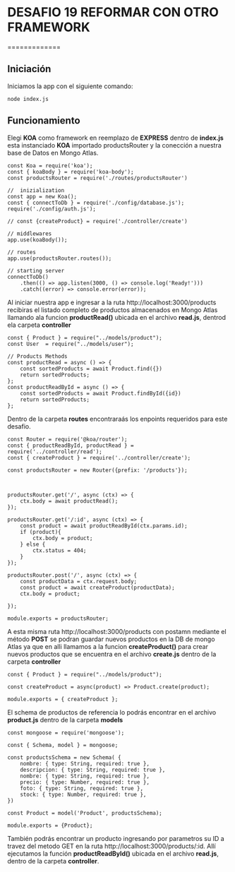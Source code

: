 # DESAFIO 19 REFORMAR CON OTRO FRAMEWORK
=============

## Iniciación

Iniciamos la app con el siguiente comando:

 `node index.js` 


## Funcionamiento

Elegi **KOA** como framework en reemplazo de **EXPRESS**
dentro de  **index.js** esta instanciado  **KOA** importado productsRouter y la conección a nuestra base de Datos en Mongo Atlas. 

```
const Koa = require('koa');
const { koaBody } = require('koa-body');
const productsRouter = require('./routes/productsRouter')

//  inizialization
const app = new Koa();
const { connectToDb } = require('./config/database.js');
require('./config/auth.js');

// const {createProduct} = require('./controller/create')

// middlewares
app.use(koaBody());

// routes
app.use(productsRouter.routes());

// starting server
connectToDb()
    .then(() => app.listen(3000, () => console.log('Ready!')))
    .catch((error) => console.error(error));
```

Al iniciar nuestra app e ingresar a la ruta http://localhost:3000/products recibiras el listado completo de productos almacenados en Mongo Atlas llamando ala funcion **productRead()** ubicada en el archivo **read.js**, dentrod ela carpeta **controller**

```
const { Product } = require("../models/product");
const User  = require("../models/user");

// Products Methods
const productRead = async () => {
    const sortedProducts = await Product.find({})
    return sortedProducts;
};
const productReadById = async () => {
    const sortedProducts = await Product.findById({id})
    return sortedProducts;
};
```

Dentro de la carpeta **routes** encontraraás los enpoints requeridos para este desafio.

```
const Router = require('@koa/router');
const { productReadById, productRead } = require('../controller/read');
const { createProduct } = require('../controller/create');

const productsRouter = new Router({prefix: '/products'});



productsRouter.get('/', async (ctx) => {
    ctx.body = await productRead();
});

productsRouter.get('/:id', async (ctx) => {
    const product = await productReadById(ctx.params.id);
    if (product){
        ctx.body = product;
    } else {
        ctx.status = 404;
    }
});

productsRouter.post('/', async (ctx) => {
    const productData = ctx.request.body;
    const product = await createProduct(productData);
    ctx.body = product;

});

module.exports = productsRouter;
```



A esta misma ruta http://localhost:3000/products con postamn mediante el método **POST** se podran guardar nuevos productos en la DB de mongo Atlas ya que en alli llamamos a la funcion **createProduct()** para crear nuevos productos que se encuentra en el archivo **create.js** dentro de la carpeta **controller**

```
const { Product } = require("../models/product");

const createProduct = async(product) => Product.create(product);

module.exports = { createProduct };
```

El schema de productos de referencia lo podrás encontrar en el archivo **product.js** dentro de la carpeta **models**

```
const mongoose = require('mongoose');

const { Schema, model } = mongoose;

const productsSchema = new Schema( {
    nombre: { type: String, required: true },
    descripcion: { type: String, required: true },
    nombre: { type: String, required: true },
    precio: { type: Number, required: true },
    foto: { type: String, required: true },
    stock: { type: Number, required: true },
})

const Product = model('Product', productsSchema);

module.exports = {Product};
```

También podrás encontrar un producto ingresando por parametros su ID a travez del metodo GET en la ruta
http://localhost:3000/products/:id. Allí ejecutamos la función **productReadById()** ubicada en el archivo **read.js**,
dentro de la carpeta **controller**.